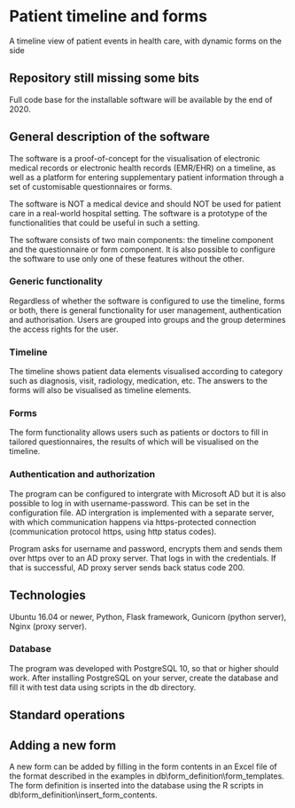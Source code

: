 

# Patient timeline and forms

A timeline view of patient events in health care, with dynamic forms on the side

## Repository still missing some bits

Full code base for the installable software will be available by the end of 2020.

## General description of the software

The software is a proof-of-concept for the visualisation of electronic medical records or electronic health records (EMR/EHR) on a timeline, as well as a platform for entering supplementary patient information through a set of customisable questionnaires or forms.

The software is NOT a medical device and should NOT be used for patient care in a real-world hospital setting. The software is a prototype of the functionalities that could be useful in such a setting.

The software consists of two main components: the timeline component and the questionnaire or form component.
It is also possible to configure the software to use only one of these features without the other.


### Generic functionality

Regardless of whether the software is configured to use the timeline, forms or both, there is general functionality for user management, authentication and authorisation. Users are grouped into groups and the group determines the access rights for the user.

### Timeline

The timeline shows patient data elements visualised according to category such as diagnosis, visit, radiology, medication, etc. The answers to the forms will also be visualised as timeline elements.


### Forms

The form functionality allows users such as patients or doctors to fill in tailored questionnaires, the results of which will be visualised on the timeline.

### Authentication and authorization


The program can be configured to intergrate with Microsoft AD but it is also possible to log in with username-password. This can be set in the configuration file. AD intergration is implemented with a separate server, with which  communication happens via https-protected connection (communication protocol https, using http status codes).

Program asks for username and password, encrypts them and sends them over https over to an AD proxy server. That logs in with the credentials. If that is successful, AD proxy server sends back status code 200.


## Technologies

Ubuntu 16.04 or newer, Python, Flask framework, Gunicorn (python server), Nginx (proxy server).


### Database

The program was developed with PostgreSQL 10, so that or higher should work. After installing PostgreSQL on your server, create the database and fill it with test data using scripts in the db directory.


## Standard operations


## Adding a new form

A new form can be added by filling in the form contents in an Excel file of the format described in the examples in db\form_definition\form_templates. The form definition is inserted into the database using the R scripts in db\form_definition\insert_form_contents.
